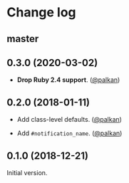 # Change log

## master

## 0.3.0 (2020-03-02)

- **Drop Ruby 2.4 support**. ([@palkan][])

## 0.2.0 (2018-01-11)

- Add class-level defaults. ([@palkan][])

- Add `#notification_name`. ([@palkan][])

## 0.1.0 (2018-12-21)

Initial version.

[@palkan]: https://github.com/palkan
